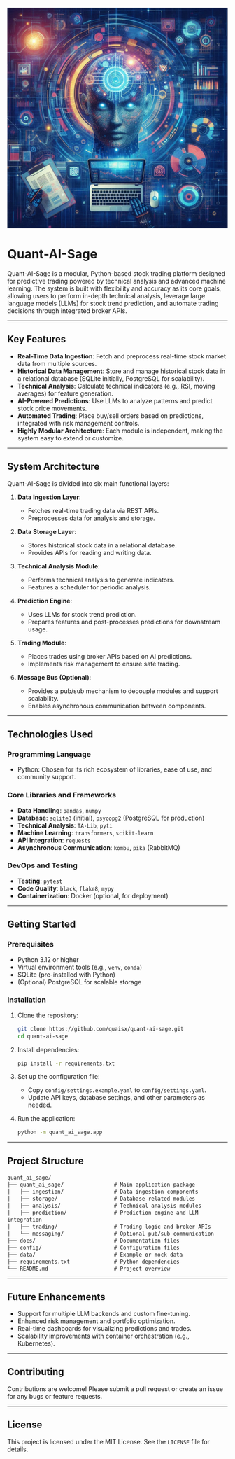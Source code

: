
![Quant AI Sage](img/quant-ai-sage.jpeg)
# Quant-AI-Sage

Quant-AI-Sage is a modular, Python-based stock trading platform designed for predictive trading powered by technical analysis and advanced machine learning. The system is built with flexibility and accuracy as its core goals, allowing users to perform in-depth technical analysis, leverage large language models (LLMs) for stock trend prediction, and automate trading decisions through integrated broker APIs.

---

## **Key Features**
- **Real-Time Data Ingestion**: Fetch and preprocess real-time stock market data from multiple sources.
- **Historical Data Management**: Store and manage historical stock data in a relational database (SQLite initially, PostgreSQL for scalability).
- **Technical Analysis**: Calculate technical indicators (e.g., RSI, moving averages) for feature generation.
- **AI-Powered Predictions**: Use LLMs to analyze patterns and predict stock price movements.
- **Automated Trading**: Place buy/sell orders based on predictions, integrated with risk management controls.
- **Highly Modular Architecture**: Each module is independent, making the system easy to extend or customize.

---

## **System Architecture**

Quant-AI-Sage is divided into six main functional layers:

1. **Data Ingestion Layer**:
   - Fetches real-time trading data via REST APIs.
   - Preprocesses data for analysis and storage.

2. **Data Storage Layer**:
   - Stores historical stock data in a relational database.
   - Provides APIs for reading and writing data.

3. **Technical Analysis Module**:
   - Performs technical analysis to generate indicators.
   - Features a scheduler for periodic analysis.

4. **Prediction Engine**:
   - Uses LLMs for stock trend prediction.
   - Prepares features and post-processes predictions for downstream usage.

5. **Trading Module**:
   - Places trades using broker APIs based on AI predictions.
   - Implements risk management to ensure safe trading.

6. **Message Bus (Optional)**:
   - Provides a pub/sub mechanism to decouple modules and support scalability.
   - Enables asynchronous communication between components.

---

## **Technologies Used**

### **Programming Language**
- Python: Chosen for its rich ecosystem of libraries, ease of use, and community support.

### **Core Libraries and Frameworks**
- **Data Handling**: `pandas`, `numpy`
- **Database**: `sqlite3` (initial), `psycopg2` (PostgreSQL for production)
- **Technical Analysis**: `TA-Lib`, `pyti`
- **Machine Learning**: `transformers`, `scikit-learn`
- **API Integration**: `requests`
- **Asynchronous Communication**: `kombu`, `pika` (RabbitMQ)

### **DevOps and Testing**
- **Testing**: `pytest`
- **Code Quality**: `black`, `flake8`, `mypy`
- **Containerization**: Docker (optional, for deployment)

---

## **Getting Started**

### **Prerequisites**
- Python 3.12 or higher
- Virtual environment tools (e.g., `venv`, `conda`)
- SQLite (pre-installed with Python)
- (Optional) PostgreSQL for scalable storage

### **Installation**
1. Clone the repository:
   ```bash
   git clone https://github.com/quaisx/quant-ai-sage.git
   cd quant-ai-sage
   ```
2. Install dependencies:
   ```bash
   pip install -r requirements.txt
   ```
3. Set up the configuration file:
   - Copy `config/settings.example.yaml` to `config/settings.yaml`.
   - Update API keys, database settings, and other parameters as needed.

4. Run the application:
   ```bash
   python -m quant_ai_sage.app
   ```

---

## **Project Structure**
```
quant_ai_sage/
├── quant_ai_sage/                # Main application package
│   ├── ingestion/                # Data ingestion components
│   ├── storage/                  # Database-related modules
│   ├── analysis/                 # Technical analysis modules
│   ├── prediction/               # Prediction engine and LLM integration
│   ├── trading/                  # Trading logic and broker APIs
│   └── messaging/                # Optional pub/sub communication
├── docs/                         # Documentation files
├── config/                       # Configuration files
├── data/                         # Example or mock data
├── requirements.txt              # Python dependencies
└── README.md                     # Project overview
```

---

## **Future Enhancements**
- Support for multiple LLM backends and custom fine-tuning.
- Enhanced risk management and portfolio optimization.
- Real-time dashboards for visualizing predictions and trades.
- Scalability improvements with container orchestration (e.g., Kubernetes).

---

## **Contributing**
Contributions are welcome! Please submit a pull request or create an issue for any bugs or feature requests.

---

## **License**
This project is licensed under the MIT License. See the `LICENSE` file for details.


